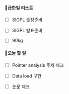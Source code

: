 
#### 급한일 리스트 

- [ ] SIGPL 출장준비
- [ ] SIGPL 발표준비
- [ ] 90kg


#### 오늘 할 일

- [ ] Pointer analysis 주제 체크
- [ ] Data load 구현
- [ ] 논문 체크

